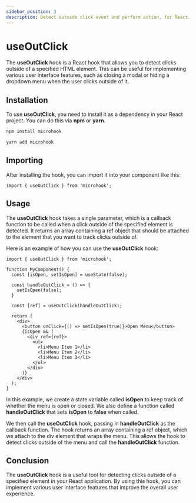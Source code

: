 ```yaml
---
sidebar_position: 3
description: Detect outside click event and perform action, for React.
---
```


# useOutClick

<head>
  <meta name="keywords" content="React hook for detecting clicks outside a target element, useOutClick example code and tutorial, React.js onClickOutside hook for modal and dropdown components, How to use useOutClick hook in React for handling click events, Typescript useOutClick hook for closing modals and dropdowns, Handling click events outside React components with useOutClick hook, Better click event handling with useOutClick in React applications" />
</head>

The **useOutClick** hook is a React hook that allows you to detect clicks outside of a specified HTML element. This can be useful for implementing various user interface features, such as closing a modal or hiding a dropdown menu when the user clicks outside of it.

## Installation

To use **useOutClick**, you need to install it as a dependency in your React project. You can do this via **npm** or **yarn**.

```bash
npm install microhook
```

```bash
yarn add microhook
```

## Importing

After installing the hook, you can import it into your component like this:

```tsx
import { useOutClick } from 'microhook';
```

## Usage

The **useOutClick** hook takes a single parameter, which is a callback function to be called when a click outside of the specified element is detected. It returns an array containing a ref object that should be attached to the element that you want to track clicks outside of.

Here is an example of how you can use the **useOutClick** hook:

```tsx
import { useOutClick } from 'microhook';

function MyComponent() {
  const [isOpen, setIsOpen] = useState(false);

  const handleOutClick = () => {
    setIsOpen(false);
  }

  const [ref] = useOutClick(handleOutClick);

  return (
    <div>
      <button onClick={() => setIsOpen(true)}>Open Menu</button>
      {isOpen && (
        <div ref={ref}>
          <ul>
            <li>Menu Item 1</li>
            <li>Menu Item 2</li>
            <li>Menu Item 3</li>
          </ul>
        </div>
      )}
    </div>
  );
}
```

In this example, we create a state variable called **isOpen** to keep track of whether the menu is open or closed. We also define a function called **handleOutClick** that sets **isOpen** to **false** when called.

We then call the **useOutClick** hook, passing in **handleOutClick** as the callback function. The hook returns an array containing a ref object, which we attach to the div element that wraps the menu. This allows the hook to detect clicks outside of the menu and call the **handleOutClick** function.

## Conclusion

The **useOutClick** hook is a useful tool for detecting clicks outside of a specified element in your React application. By using this hook, you can implement various user interface features that improve the overall user experience.